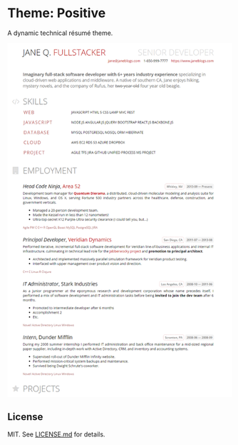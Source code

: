 Theme: Positive
===============
A dynamic technical résumé theme.

![](positive.png)

## License

MIT. See [LICENSE.md][lic] for details.

[lic]: https://github.com/fluentdesk/fresh-themes/blob/master/LICENSE.md
